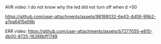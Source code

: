 AVR video: I do not know why the led did not turn off when d >50

https://github.com/user-attachments/assets/98189032-6e43-4d06-99b2-a7ea6415e06b


ERR video:
https://github.com/user-attachments/assets/b7277055-e810-4b00-8725-16266bff1749

